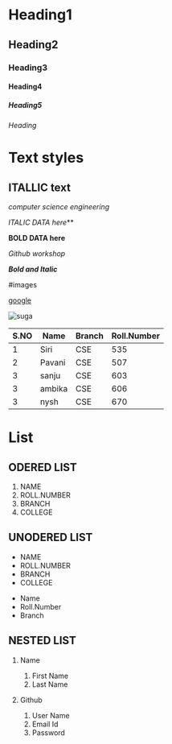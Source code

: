 # Heading1
## Heading2
### Heading3
#### Heading4
##### Heading5
###### Heading

# Text styles

## ITALLIC text

*computer science engineering*

*ITALIC DATA here***

**BOLD DATA here**

*Github workshop*

***Bold and Italic***

#images

[google]("www.google.com")

![suga](https://i.mydramalist.com/ZwD31_5_c.jpg)

|S.NO|Name|Branch|Roll.Number|
|----|----|------|----------------|
|1|Siri|CSE|535|
|2|Pavani|CSE|507|
|3|sanju|CSE|603|
|3|ambika|CSE|606|
|3|nysh|CSE|670|

# List

## ODERED LIST

1. NAME
2. ROLL.NUMBER
3. BRANCH
4. COLLEGE

## UNODERED LIST

- NAME 
- ROLL.NUMBER
- BRANCH
- COLLEGE

* Name
* Roll.Number
* Branch

## NESTED LIST
1. Name
    1. First Name
    2. Last Name

2. Github
    1. User Name
    2. Email Id
    3. Password
